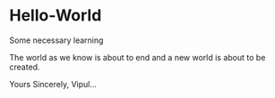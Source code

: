 # Hello-World
Some necessary learning

The world as we know is about to end and a new world is about to be created.

Yours Sincerely,
Vipul...
